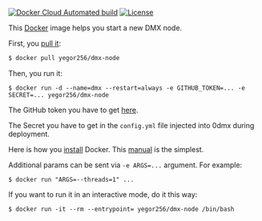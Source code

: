 [![Docker Cloud Automated build](https://img.shields.io/docker/cloud/automated/yegor256/dmx-node)](https://cloud.docker.com/repository/docker/yegor256/dmx-node/builds)
[![License](https://img.shields.io/badge/license-MIT-green.svg)](https://github.com/yegor256/dmx-node/master/LICENSE.txt)

This [Docker](https://www.docker.com/) image helps you start a new DMX node.

First, you [pull it](https://cloud.docker.com/repository/docker/yegor256/dmx-node):

```bash
$ docker pull yegor256/dmx-node
```

Then, you run it:

```
$ docker run -d --name=dmx --restart=always -e GITHUB_TOKEN=... -e SECRET=... yegor256/dmx-node
```

The GitHub token you have to get [here](https://github.com/settings/tokens).

The Secret you have to get in the `config.yml` file injected into 0dmx during deployment.

Here is how you [install](https://docs.docker.com/install/) Docker.
This [manual](https://linuxconfig.org/how-to-install-docker-on-ubuntu-18-04-bionic-beaver) is the simplest.

Additional params can be sent via `-e ARGS=...` argument. For example:

```
$ docker run "ARGS=--threads=1" ...
```

If you want to run it in an interactive mode, do it this way:

```
$ docker run -it --rm --entrypoint= yegor256/dmx-node /bin/bash
```
